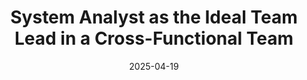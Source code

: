 ---
title: "System Analyst as the Ideal Team Lead in a Cross-Functional Team"
date: 2025-04-19
source_url: "https://ul25.nastachku.ru/системный-аналитик-как-идеальный-тимлид-в-кросс-функциональной-команде"
---